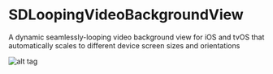 # SDLoopingVideoBackgroundView
A dynamic seamlessly-looping video background view for iOS and tvOS that automatically scales to different device screen sizes and orientations

![alt tag](https://media.giphy.com/media/l0Ex0dfthKYylmDBe/giphy.gif)

